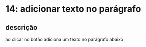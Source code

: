 # 14: adicionar texto no parágrafo

## descrição

<p>
  ao clicar no botão adiciona um texto no parágrafo abaixo
</p>




